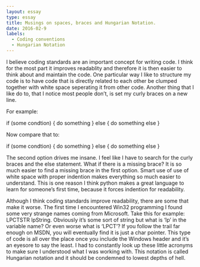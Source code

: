 ```yaml
---
layout: essay
type: essay
title: Musings on spaces, braces and Hungarian Notation.
date: 2016-02-9
labels:
  - Coding conventions
  - Hungarian Notation
---
```


  I believe coding standards are an important concept for writing code. I think for the most part 
it improves readablity and therefore it is then easier to think about and maintain the code. One 
particular way I like to structure my code is to have code that is directly related to each other 
be clumped together with white space seperating it from other code. Another thing that I like do 
to, that I notice most people don’t, is set my curly braces on a new line.

For example:

if (some condtion)
{
	do something
}
else
{
	do something else
}
  
Now compare that to:

if (some condtion) {
	do something
} else {
	do something else
}

The second option drives me insane. I feel like I have to search for the curly braces and the else 
statement. What if there is a missing brace? It is so much easier to find a missing brace in the first 
option. Smart use of use of white space with proper indention makes everything so much easier to 
understand. This is one reason I think python makes a great language to learn for someone’s first time, 
because it forces indention for readability.
	
  Although I think coding standards improve readability, there are some that make it worse. The first 
time I encountered Win32 programming I found some very strange names coming from Microsoft.  Take this 
for example: LPCTSTR lpString. Obviously it’s some sort of string but what is ‘lp’ in the variable name? 
Or even worse what is ‘LPCT’? If you follow the trail far enough on MSDN, you will eventually find it is 
just a char pointer. This type of code is all over the place once you include the Windows header and 
it’s an eyesore to say the least. I had to constantly look up these little acronyms to make sure I 
understood what I was working with. This notation is called Hungarian notation and it should be condemned 
to lowest depths of hell.
